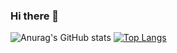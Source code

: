 ### Hi there 👋
![Anurag's GitHub stats](https://github-readme-stats.vercel.app/api?username=lukasz-stepien-dev&theme=gruvbox_light&show_icons=true)
[![Top Langs](https://github-readme-stats.vercel.app/api/top-langs/?username=lukasz-stepien-dev)](https://github.com/anuraghazra/github-readme-stats)

<!--
**lukasz-stepien-dev/lukasz-stepien-dev** is a ✨ _special_ ✨ repository because its `README.md` (this file) appears on your GitHub profile.

![lukasz-stepien-dev's GitHub stats](https://github-readme-stats.vercel.app/api?username=lukasz-stepien-dev&theme=gruvbox_lightk&show_icons=true)

Here are some ideas to get you started:

- 🔭 I’m currently working on ...
- 🌱 I’m currently learning ...
- 👯 I’m looking to collaborate on ...
- 🤔 I’m looking for help with ...
- 💬 Ask me about ...
- 📫 How to reach me: ...
- 😄 Pronouns: ...
- ⚡ Fun fact: ...
-->
